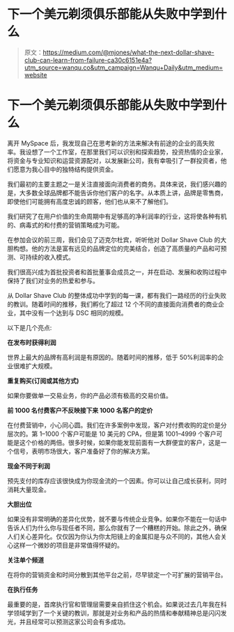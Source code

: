 # 下一个美元剃须俱乐部能从失败中学到什么

> 原文：<https://medium.com/@mjones/what-the-next-dollar-shave-club-can-learn-from-failure-ca30c6151e4a?utm_source=wanqu.co&utm_campaign=Wanqu+Daily&utm_medium=website>

# 下一个美元剃须俱乐部能从失败中学到什么

离开 MySpace 后，我发现自己在思考新的方法来解决有前途的企业的高失败率。我设想了一个工作室，在那里我们可以识别和探索趋势，投资热情的企业家，将资金与专业知识和运营资源配对，以发展新公司，我有幸吸引了一群投资者，他们愿意为我心目中的独特结构提供资金。

我们最初的主要主题之一是关注直接面向消费者的商务。具体来说，我们感兴趣的是，大多数全球品牌都不能告诉你他们客户的名字。从本质上讲，品牌是零售商，即使他们可能拥有高度忠诚的顾客，他们也从来不了解他们。

我们研究了在用户价值的生命周期中有足够高的净利润率的行业，这将使各种有机的、病毒式的和付费的营销策略成为可能。

在参加会议的前三周，我们会见了迈克尔杜宾，听听他对 Dollar Shave Club 的大胆构想。他的方法是富有远见的品牌定位的完美结合，创造了高质量的产品和可预测、可持续的收入模式。

我们很高兴成为首批投资者和首批董事会成员之一，并在启动、发展和收购过程中保持了我们对业务的热爱和参与。

从 Dollar Shave Club 的整体成功中学到的每一课，都有我们一路经历的行业失败的教训。随着时间的推移，我们孵化了超过 12 个不同的直接面向消费者的商业企业，其中没有一个达到与 DSC 相同的规模。

以下是几个亮点:

**在发布时获得利润**

世界上最大的品牌有高利润是有原因的。随着时间的推移，低于 50%利润率的企业很难扩大规模。

**重复购买(订阅或其他方式)**

如果你要做单一交易业务，你的产品必须有极高的交易价值。

**前 1000 名付费客户不反映接下来 1000 名客户的定价**

在付费营销中，小心同心圆。我们在许多案例中发现，客户对付费收购的定价是分层次的。第 1–1000 个客户可能是 10 美元的 CPA，但是第 1001–4999 个客户可能是这个价格的两倍。很多时候，如果你能发现前面有一大群便宜的客户，这是一个信号，表明市场很大，客户准备好了你的解决方案。

**现金不同于利润**

预先支付的库存应该很快成为你现金流的一个因素。你可以让自己成长获利，同时消耗大量现金。

**大胆出位**

如果没有非常明确的差异化优势，就不要与传统企业竞争。如果你不能在一句话中告诉人们为什么你与现任者不同，那么你就有了一个糟糕的开始。除此之外，确保人们关心差异化。仅仅因为你认为你太阳镜上的金属扣是与众不同的，其他人会关心这样一个微妙的项目是非常值得怀疑的。

**关注单个频道**

在将你的营销资金和时间分散到其他平台之前，尽早锁定一个可扩展的营销平台。

**在执行任务**

最重要的是，首席执行官和管理层需要亲自抓住这个机会。如果说过去几年我在科学领域学到了一个关键的教训，那就是对业务和产品的热情和奉献精神总是闪闪发光，并且经常可以预测这家公司会有多成功。